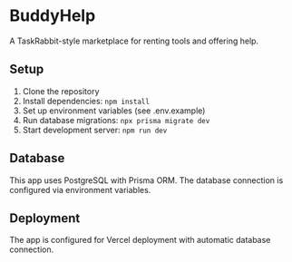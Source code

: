 # BuddyHelp

A TaskRabbit-style marketplace for renting tools and offering help.

## Setup

1. Clone the repository
2. Install dependencies: `npm install`
3. Set up environment variables (see .env.example)
4. Run database migrations: `npx prisma migrate dev`
5. Start development server: `npm run dev`

## Database

This app uses PostgreSQL with Prisma ORM. The database connection is configured via environment variables.

## Deployment

The app is configured for Vercel deployment with automatic database connection.

<!-- Updated for Postgres deployment -->


